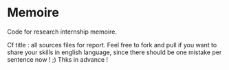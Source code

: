 Memoire
=======

Code for research internship memoire.

Cf title : all sources files for report.
Feel free to fork and pull if you want to share your skills in english language, since there should be one mistake per sentence now ! ;)
Thks in advance !
